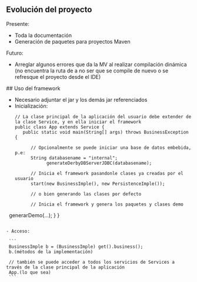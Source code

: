 ## Evolución del proyecto

Presente:
- Toda la documentación
- Generación de paquetes para proyectos Maven

Futuro:
- Arreglar algunos errores que da la MV al realizar compilación dinámica (no encuentra la ruta de a no ser que se compile de nuevo 
  o se refresque el proyecto desde el IDE)

## Uso del framework
- Necesario adjuntar el jar y los demás jar referenciados
- Inicialización:
  ```
  // La clase principal de la aplicación del usuario debe extender de la clase Service, y en ella iniciar el framework
  public class App extends Service {
     public static void main(String[] args) throws BusinessException {
     
        // Opcionalmente se puede iniciar una base de datos embebida, p.e:
        String databasename = "internal";
			  generateDerbyDBServerJDBC(databasename);

        // Inicia el framework pasandonle clases ya creadas por el usuario
        start(new BusinessImple(), new PersistenceImple());
     
        // o bien generando las clases por defecto
     
        // Inicia el framework y genera los paquetes y clases demo
        generarDemo(...);
     }
  }
   ```
   
- Acceso:

    ```
    BusinessImple b = (BusinessImple) get().business();
    b.(métodos de la implementación)
    
    // también se puede acceder a todos los servicios de Services a través de la clase principal de la aplicación
    App.(lo que sea)
    ```
